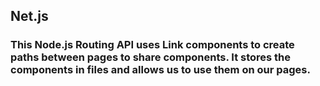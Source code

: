 ## Net.js

### This Node.js Routing API uses Link components to create paths between pages to share components. It stores the components in files and allows us to use them on our pages.
